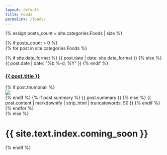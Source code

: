 ```yaml
---
layout: default
title: Foods
permalink: /foods/
---
```

{% assign posts_count = site.categories.Foods | size %}

<div class="home">
  {% if posts_count > 0 %}
    <div class="posts">
      {% for post in site.categories.Foods %}
        <div class="post py3">
          <p class="post-meta">
	    {% if site.date_format %}
	      {{ post.date | date: site.date_format }}
	    {% else %}
	      {{ post.date | date: "%b %-d, %Y" }}
	    {% endif %}
          </p>          
          <a href="{{ post.url | relative_url }}" class="post-link"><h3 class="h1 post-title">{{ post.title }}</h3></a>
          {% if post.thumbnail %}
            <div class="thumbnail-container">
              <a href="{{ post.url | relative_url }}" class="post-link"><img src="{{ post.thumbnail }}"/></a><br>
            </div>
          {% endif %}
          <span class="post-summary">
            {% if post.summary %}
              {{ post.summary }}
            {% else %}
              <!-- {{ post.excerpt }} -->
              {{ post.content | markdownify | strip_html | truncatewords: 50 }}
            {% endif %}
          </span>
        </div>
      {% endfor %}
    </div>
  {% else %}
    <h1 class='center'>{{ site.text.index.coming_soon }}</h1>
  {% endif %}
</div>
